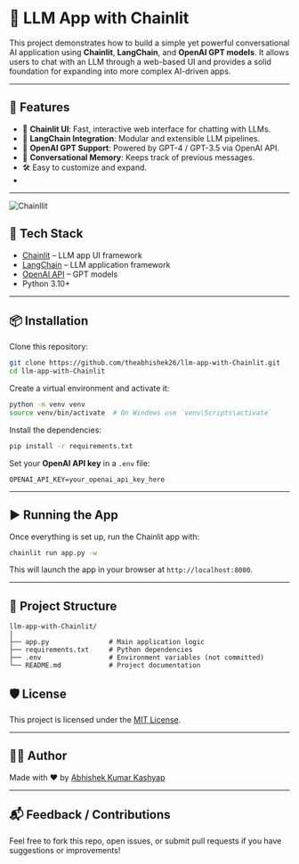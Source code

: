 # 🧠 LLM App with Chainlit

This project demonstrates how to build a simple yet powerful conversational AI application using **Chainlit**, **LangChain**, and **OpenAI GPT models**. It allows users to chat with an LLM through a web-based UI and provides a solid foundation for expanding into more complex AI-driven apps.

---

## 🚀 Features

- 🔗 **Chainlit UI**: Fast, interactive web interface for chatting with LLMs.
- 🧱 **LangChain Integration**: Modular and extensible LLM pipelines.
- 🤖 **OpenAI GPT Support**: Powered by GPT-4 / GPT-3.5 via OpenAI API.
- 💬 **Conversational Memory**: Keeps track of previous messages.
- 🛠️ Easy to customize and expand.
- 
---

![Chainllit](https://github.com/user-attachments/assets/c30ea1d8-135f-4c2e-9c41-06ea34f9109c)

## 🧰 Tech Stack

- [Chainlit](https://docs.chainlit.io/) – LLM app UI framework
- [LangChain](https://www.langchain.com/) – LLM application framework
- [OpenAI API](https://platform.openai.com/docs) – GPT models
- Python 3.10+

---


## 📦 Installation

Clone this repository:

```bash
git clone https://github.com/theabhishek26/llm-app-with-Chainlit.git
cd llm-app-with-Chainlit
````

Create a virtual environment and activate it:

```bash
python -m venv venv
source venv/bin/activate  # On Windows use `venv\Scripts\activate`
```

Install the dependencies:

```bash
pip install -r requirements.txt
```

Set your **OpenAI API key** in a `.env` file:

```env
OPENAI_API_KEY=your_openai_api_key_here
```

---

## ▶️ Running the App

Once everything is set up, run the Chainlit app with:

```bash
chainlit run app.py -w
```

This will launch the app in your browser at `http://localhost:8000`.

---

## 📁 Project Structure

```
llm-app-with-Chainlit/
│
├── app.py               # Main application logic
├── requirements.txt     # Python dependencies
├── .env                 # Environment variables (not committed)
└── README.md            # Project documentation
```


## 🛡️ License

This project is licensed under the [MIT License](LICENSE).

---

## 🙋‍♂️ Author

Made with ❤️ by [Abhishek Kumar Kashyap](https://github.com/theabhishek26)

---

## 📬 Feedback / Contributions

Feel free to fork this repo, open issues, or submit pull requests if you have suggestions or improvements!


